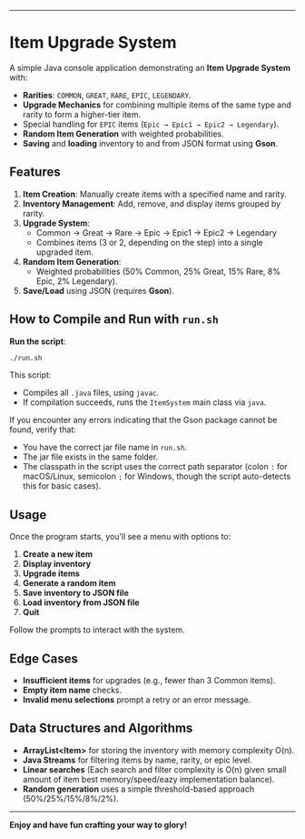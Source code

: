 
---

# Item Upgrade System

A simple Java console application demonstrating an **Item Upgrade System** with:
- **Rarities**: `COMMON`, `GREAT`, `RARE`, `EPIC`, `LEGENDARY`.
- **Upgrade Mechanics** for combining multiple items of the same type and rarity to form a higher-tier item.
- Special handling for `EPIC` items (`Epic → Epic1 → Epic2 → Legendary`).
- **Random Item Generation** with weighted probabilities.
- **Saving** and **loading** inventory to and from JSON format using **Gson**.

## Features

1. **Item Creation**: Manually create items with a specified name and rarity.  
2. **Inventory Management**: Add, remove, and display items grouped by rarity.  
3. **Upgrade System**:  
   - Common → Great → Rare → Epic → Epic1 → Epic2 → Legendary  
   - Combines items (3 or 2, depending on the step) into a single upgraded item.  
4. **Random Item Generation**:  
   - Weighted probabilities (50% Common, 25% Great, 15% Rare, 8% Epic, 2% Legendary).  
5. **Save/Load** using JSON (requires **Gson**).


## How to Compile and Run with `run.sh`

**Run the script**:
   ```bash
   ./run.sh
   ```
   This script:
   - Compiles all `.java` files, using `javac`.
   - If compilation succeeds, runs the `ItemSystem` main class via `java`.

If you encounter any errors indicating that the Gson package cannot be found, verify that:
- You have the correct jar file name in `run.sh`.
- The jar file exists in the same folder.
- The classpath in the script uses the correct path separator (colon `:` for macOS/Linux, semicolon `;` for Windows, though the script auto-detects this for basic cases).

## Usage

Once the program starts, you’ll see a menu with options to:

1. **Create a new item**  
2. **Display inventory**  
3. **Upgrade items**  
4. **Generate a random item**  
5. **Save inventory to JSON file**  
6. **Load inventory from JSON file**  
7. **Quit**  

Follow the prompts to interact with the system.

## Edge Cases

- **Insufficient items** for upgrades (e.g., fewer than 3 Common items).
- **Empty item name** checks.
- **Invalid menu selections** prompt a retry or an error message.

## Data Structures and Algorithms

- **ArrayList\<Item\>** for storing the inventory with memory complexity O(n).  
- **Java Streams** for filtering items by name, rarity, or epic level.  
- **Linear searches** (Each search and filter complexity is O(n) given small amount of item best memory/speed/eazy implementation balance).  
- **Random generation** uses a simple threshold-based approach (50%/25%/15%/8%/2%).

---

**Enjoy and have fun crafting your way to glory!**
